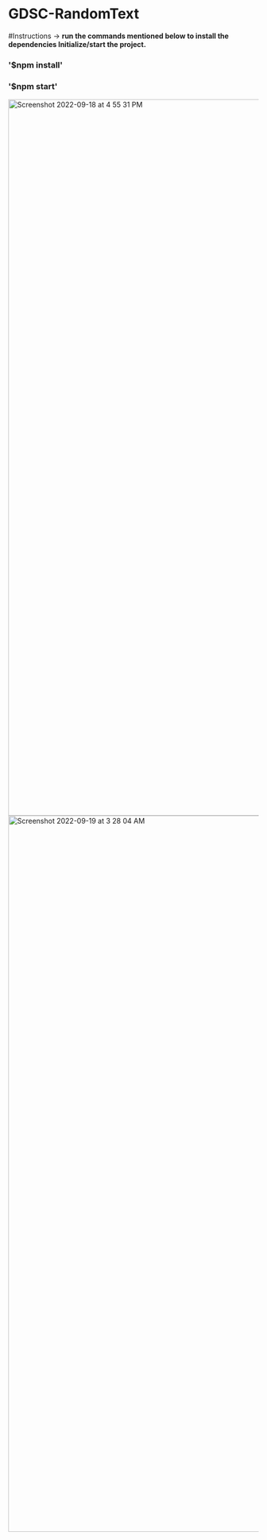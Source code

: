 # GDSC-RandomText

#Instructions -> <b>run the commands mentioned below to install the dependencies Initialize/start the project.</b>
 ### '$npm install'
 ### '$npm start'
<img width="1440" alt="Screenshot 2022-09-18 at 4 55 31 PM" src="https://user-images.githubusercontent.com/68033955/190899858-ac750198-19ee-4908-8619-7653274cecb8.png">

<img width="1440" alt="Screenshot 2022-09-19 at 3 28 04 AM" src="https://user-images.githubusercontent.com/68033955/190930076-1da39c21-6353-46a5-ad1f-6e32491ae727.png">

